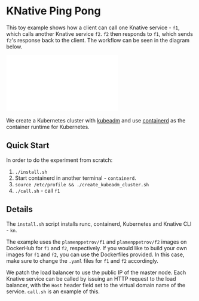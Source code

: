 # KNative Ping Pong
This toy example shows how a client can call one Knative service - `f1`, which calls another Knative service `f2`. `f2` then responds to `f1`, which sends `f2`'s response back to the client. The workflow can be seen in the diagram below.

![Flow](images/flow.pdf)

We create a Kubernetes cluster with [kubeadm](https://kubernetes.io/docs/setup/production-environment/tools/kubeadm/create-cluster-kubeadm/) and use [containerd](https://github.com/containerd/containerd) as the container runtime for Kubernetes.

## Quick Start
In order to do the experiment from scratch:
1. ```./install.sh```
2. Start containerd in another terminal - `containerd`.
2. ```source /etc/profile && ./create_kubeadm_cluster.sh```
3. ```./call.sh``` - call `f1`

## Details
The `install.sh` script installs runc, containerd, Kubernetes and Knative CLI - `kn`.

The example uses the `plamenppetrov/f1` and `plamenppetrov/f2` images on DockerHub for `f1` and `f2`, respectively. If you would like to build your own images for `f1` and `f2`, you can use the Dockerfiles provided. In this case, make sure to change the `.yaml` files for `f1` and `f2` accordingly. 

We patch the load balancer to use the public IP of the master node. Each Knative service can be called by issuing an HTTP request to the load balancer, with the `Host` header field set to the virtual domain name of the service. `call.sh` is an example of this.
